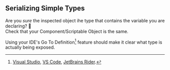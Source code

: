 ## Serializing Simple Types
Are you *sure* the inspected object ihe type that contains the variable you are declaring? 👀  
Check that your Component/Scriptable Object is the same.  

Using your IDE's Go To Definition[^1] feature should make it clear what type is actually being exposed.  

[^1]: [Visual Studio](https://docs.microsoft.com/en-us/visualstudio/ide/go-to-and-peek-definition?view=vs-2019), [VS Code](https://code.visualstudio.com/Docs/editor/editingevolved#_go-to-definition), [JetBrains Rider](https://www.jetbrains.com/help/rider/Navigation_and_Search__Go_to_Declaration.html). 